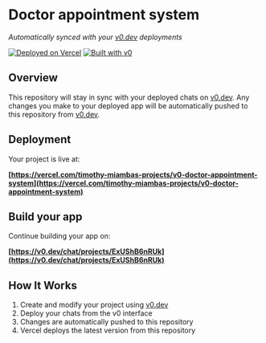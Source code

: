# Doctor appointment system

*Automatically synced with your [v0.dev](https://v0.dev) deployments*

[![Deployed on Vercel](https://img.shields.io/badge/Deployed%20on-Vercel-black?style=for-the-badge&logo=vercel)](https://vercel.com/timothy-miambas-projects/v0-doctor-appointment-system)
[![Built with v0](https://img.shields.io/badge/Built%20with-v0.dev-black?style=for-the-badge)](https://v0.dev/chat/projects/ExUShB6nRUk)

## Overview

This repository will stay in sync with your deployed chats on [v0.dev](https://v0.dev).
Any changes you make to your deployed app will be automatically pushed to this repository from [v0.dev](https://v0.dev).

## Deployment

Your project is live at:

**[https://vercel.com/timothy-miambas-projects/v0-doctor-appointment-system](https://vercel.com/timothy-miambas-projects/v0-doctor-appointment-system)**

## Build your app

Continue building your app on:

**[https://v0.dev/chat/projects/ExUShB6nRUk](https://v0.dev/chat/projects/ExUShB6nRUk)**

## How It Works

1. Create and modify your project using [v0.dev](https://v0.dev)
2. Deploy your chats from the v0 interface
3. Changes are automatically pushed to this repository
4. Vercel deploys the latest version from this repository